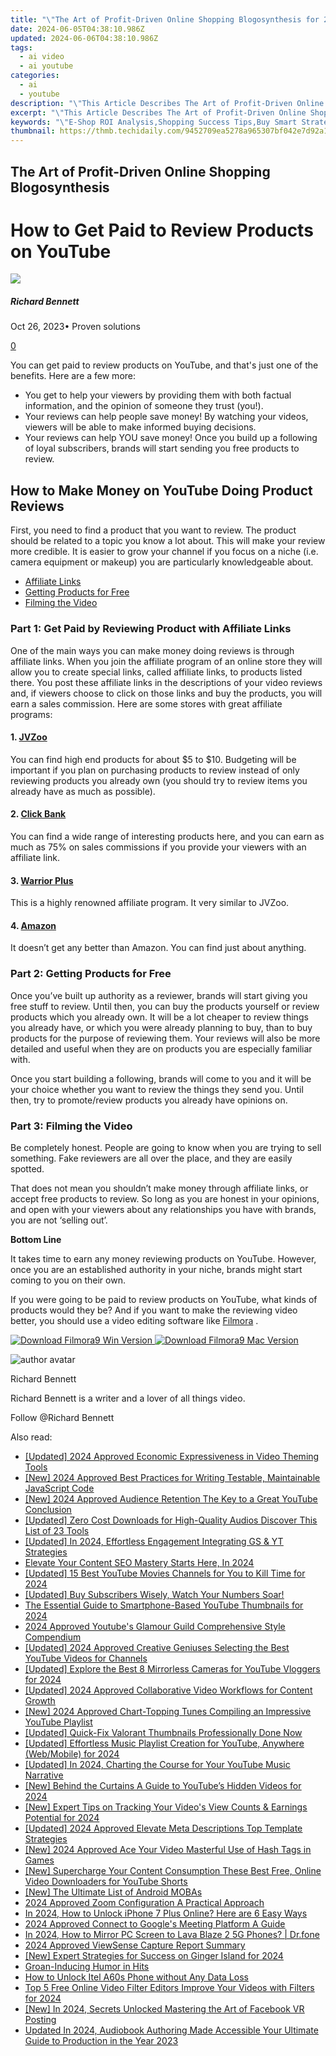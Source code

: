 ```yaml
---
title: "\"The Art of Profit-Driven Online Shopping Blogosynthesis for 2024\""
date: 2024-06-05T04:38:10.986Z
updated: 2024-06-06T04:38:10.986Z
tags:
  - ai video
  - ai youtube
categories:
  - ai
  - youtube
description: "\"This Article Describes The Art of Profit-Driven Online Shopping Blogosynthesis for 2024\""
excerpt: "\"This Article Describes The Art of Profit-Driven Online Shopping Blogosynthesis for 2024\""
keywords: "\"E-Shop ROI Analysis,Shopping Success Tips,Buy Smart Strategies,Profit Online Stores,Max Revenue Shopping,Savvy Purchasing Guide,Effective Shopper Tactics\""
thumbnail: https://thmb.techidaily.com/9452709ea5278a965307bf042e7d92a12b881e1c879f75105867000ed51ea454.jpg
---
```


## The Art of Profit-Driven Online Shopping Blogosynthesis

# How to Get Paid to Review Products on YouTube

![](https://images.wondershare.com/filmora/article-images/richard-bennett.jpg)

##### Richard Bennett

 Oct 26, 2023• Proven solutions

[0](#commentsBoxSeoTemplate)

You can get paid to review products on YouTube, and that's just one of the benefits. Here are a few more:

* You get to help your viewers by providing them with both factual information, and the opinion of someone they trust (you!).
* Your reviews can help people save money! By watching your videos, viewers will be able to make informed buying decisions.
* Your reviews can help YOU save money! Once you build up a following of loyal subscribers, brands will start sending you free products to review.

## How to Make Money on YouTube Doing Product Reviews

First, you need to find a product that you want to review. The product should be related to a topic you know a lot about. This will make your review more credible. It is easier to grow your channel if you focus on a niche (i.e. camera equipment or makeup) you are particularly knowledgeable about.

* [Affiliate Links](#affiliatelinks)
* [Getting Products for Free](#freeproducts)
* [Filming the Video](#filming)

### Part 1: Get Paid by Reviewing Product with Affiliate Links

One of the main ways you can make money doing reviews is through affiliate links. When you join the affiliate program of an online store they will allow you to create special links, called affiliate links, to products listed there. You post these affiliate links in the descriptions of your video reviews and, if viewers choose to click on those links and buy the products, you will earn a sales commission. Here are some stores with great affiliate programs:

#### 1\. [JVZoo](http://www.jvzoo.com/)

You can find high end products for about $5 to $10\. Budgeting will be important if you plan on purchasing products to review instead of only reviewing products you already own (you should try to review items you already have as much as possible).

#### 2\. [Click Bank](http://www.clickbank.com/)

You can find a wide range of interesting products here, and you can earn as much as 75% on sales commissions if you provide your viewers with an affiliate link.

#### 3\. [Warrior Plus](https://warriorplus.com/)

This is a highly renowned affiliate program. It very similar to JVZoo.

#### 4\. [Amazon](https://affiliate-program.amazon.com/)

It doesn’t get any better than Amazon. You can find just about anything.

### Part 2:  Getting Products for Free

Once you’ve built up authority as a reviewer, brands will start giving you free stuff to review. Until then, you can buy the products yourself or review products which you already own. It will be a lot cheaper to review things you already have, or which you were already planning to buy, than to buy products for the purpose of reviewing them. Your reviews will also be more detailed and useful when they are on products you are especially familiar with.

Once you start building a following, brands will come to you and it will be your choice whether you want to review the things they send you. Until then, try to promote/review products you already have opinions on.

### Part 3:  Filming the Video

Be completely honest. People are going to know when you are trying to sell something. Fake reviewers are all over the place, and they are easily spotted.

That does not mean you shouldn’t make money through affiliate links, or accept free products to review. So long as you are honest in your opinions, and open with your viewers about any relationships you have with brands, you are not ‘selling out’.

**Bottom Line**

It takes time to earn any money reviewing products on YouTube. However, once you are an established authority in your niche, brands might start coming to you on their own.

If you were going to be paid to review products on YouTube, what kinds of products would they be? And if you want to make the reviewing video better, you should use a video editing software like [Filmora](https://tools.techidaily.com/wondershare/filmora/download/) .

[![Download Filmora9 Win Version](https://images.wondershare.com/filmora/guide/download-btn-win.jpg) ](https://tools.techidaily.com/wondershare/filmora/download/) [![Download Filmora9 Mac Version](https://images.wondershare.com/filmora/guide/download-btn-mac.jpg) ](https://tools.techidaily.com/wondershare/filmora/download/)

![author avatar](https://images.wondershare.com/filmora/article-images/richard-bennett.jpg)

Richard Bennett

Richard Bennett is a writer and a lover of all things video.

Follow @Richard Bennett

<span class="atpl-alsoreadstyle">Also read:</span>
<div><ul>
<li><a href="https://facebook-record-videos.techidaily.com/updated-2024-approved-economic-expressiveness-in-video-theming-tools/"><u>[Updated] 2024 Approved  Economic Expressiveness in Video Theming Tools</u></a></li>
<li><a href="https://facebook-record-videos.techidaily.com/new-2024-approved-best-practices-for-writing-testable-maintainable-javascript-code/"><u>[New] 2024 Approved  Best Practices for Writing Testable, Maintainable JavaScript Code</u></a></li>
<li><a href="https://facebook-record-videos.techidaily.com/new-2024-approved-audience-retention-the-key-to-a-great-youtube-conclusion/"><u>[New] 2024 Approved  Audience Retention  The Key to a Great YouTube Conclusion</u></a></li>
<li><a href="https://facebook-record-videos.techidaily.com/updated-zero-cost-downloads-for-high-quality-audios-discover-this-list-of-23-tools/"><u>[Updated] Zero Cost Downloads for High-Quality Audios  Discover This List of 23 Tools</u></a></li>
<li><a href="https://facebook-record-videos.techidaily.com/updated-in-2024-effortless-engagement-integrating-gs-and-yt-strategies/"><u>[Updated] In 2024, Effortless Engagement  Integrating GS & YT Strategies</u></a></li>
<li><a href="https://facebook-record-videos.techidaily.com/elevate-your-content-seo-mastery-starts-here-in-2024/"><u>Elevate Your Content  SEO Mastery Starts Here, In 2024</u></a></li>
<li><a href="https://facebook-record-videos.techidaily.com/updated-15-best-youtube-movies-channels-for-you-to-kill-time-for-2024/"><u>[Updated] 15 Best YouTube Movies Channels for You to Kill Time for 2024</u></a></li>
<li><a href="https://facebook-record-videos.techidaily.com/updated-buy-subscribers-wisely-watch-your-numbers-soar/"><u>[Updated] Buy Subscribers Wisely, Watch Your Numbers Soar!</u></a></li>
<li><a href="https://facebook-record-videos.techidaily.com/the-essential-guide-to-smartphone-based-youtube-thumbnails-for-2024/"><u>The Essential Guide to Smartphone-Based YouTube Thumbnails for 2024</u></a></li>
<li><a href="https://facebook-record-videos.techidaily.com/2024-approved-youtubes-glamour-guild-comprehensive-style-compendium/"><u>2024 Approved  Youtube's Glamour Guild  Comprehensive Style Compendium</u></a></li>
<li><a href="https://facebook-record-videos.techidaily.com/updated-2024-approved-creative-geniuses-selecting-the-best-youtube-videos-for-channels/"><u>[Updated] 2024 Approved  Creative Geniuses  Selecting the Best YouTube Videos for Channels</u></a></li>
<li><a href="https://facebook-record-videos.techidaily.com/updated-explore-the-best-8-mirrorless-cameras-for-youtube-vloggers-for-2024/"><u>[Updated] Explore the Best  8 Mirrorless Cameras for YouTube Vloggers for 2024</u></a></li>
<li><a href="https://facebook-record-videos.techidaily.com/updated-2024-approved-collaborative-video-workflows-for-content-growth/"><u>[Updated] 2024 Approved  Collaborative Video Workflows for Content Growth</u></a></li>
<li><a href="https://facebook-record-videos.techidaily.com/new-2024-approved-chart-topping-tunes-compiling-an-impressive-youtube-playlist/"><u>[New] 2024 Approved  Chart-Topping Tunes  Compiling an Impressive YouTube Playlist</u></a></li>
<li><a href="https://facebook-record-videos.techidaily.com/updated-quick-fix-valorant-thumbnails-professionally-done-now/"><u>[Updated] Quick-Fix Valorant Thumbnails  Professionally Done Now</u></a></li>
<li><a href="https://facebook-record-videos.techidaily.com/updated-effortless-music-playlist-creation-for-youtube-anywhere-webmobile-for-2024/"><u>[Updated] Effortless Music Playlist Creation for YouTube, Anywhere (Web/Mobile) for 2024</u></a></li>
<li><a href="https://facebook-record-videos.techidaily.com/updated-in-2024-charting-the-course-for-your-youtube-music-narrative/"><u>[Updated] In 2024, Charting the Course for Your YouTube Music Narrative</u></a></li>
<li><a href="https://facebook-record-videos.techidaily.com/new-behind-the-curtains-a-guide-to-youtubes-hidden-videos-for-2024/"><u>[New] Behind the Curtains  A Guide to YouTube’s Hidden Videos for 2024</u></a></li>
<li><a href="https://facebook-record-videos.techidaily.com/new-expert-tips-on-tracking-your-videos-view-counts-and-earnings-potential-for-2024/"><u>[New] Expert Tips on Tracking Your Video's View Counts & Earnings Potential for 2024</u></a></li>
<li><a href="https://facebook-record-videos.techidaily.com/updated-2024-approved-elevate-meta-descriptions-top-template-strategies/"><u>[Updated] 2024 Approved  Elevate Meta Descriptions  Top Template Strategies</u></a></li>
<li><a href="https://facebook-record-videos.techidaily.com/new-2024-approved-ace-your-video-masterful-use-of-hash-tags-in-games/"><u>[New] 2024 Approved  Ace Your Video  Masterful Use of Hash Tags in Games</u></a></li>
<li><a href="https://facebook-record-videos.techidaily.com/new-supercharge-your-content-consumption-these-best-free-online-video-downloaders-for-youtube-shorts/"><u>[New] Supercharge Your Content Consumption  These Best Free, Online Video Downloaders for YouTube Shorts</u></a></li>
<li><a href="https://video-capture.techidaily.com/new-the-ultimate-list-of-android-mobas/"><u>[New] The Ultimate List of Android MOBAs</u></a></li>
<li><a href="https://desktop-recording.techidaily.com/2024-approved-zoom-configuration-a-practical-approach/"><u>2024 Approved  Zoom Configuration  A Practical Approach</u></a></li>
<li><a href="https://sim-unlock.techidaily.com/in-2024-how-to-unlock-iphone-7-plus-online-here-are-6-easy-ways-by-drfone-ios/"><u>In 2024, How to Unlock iPhone 7 Plus Online? Here are 6 Easy Ways</u></a></li>
<li><a href="https://screen-sharing-recording.techidaily.com/2024-approved-connect-to-googles-meeting-platform-a-guide/"><u>2024 Approved  Connect to Google's Meeting Platform  A Guide</u></a></li>
<li><a href="https://screen-mirror.techidaily.com/in-2024-how-to-mirror-pc-screen-to-lava-blaze-2-5g-phones-drfone-by-drfone-android/"><u>In 2024, How to Mirror PC Screen to Lava Blaze 2 5G Phones? | Dr.fone</u></a></li>
<li><a href="https://screen-sharing-recording.techidaily.com/2024-approved-viewsense-capture-report-summary/"><u>2024 Approved  ViewSense Capture Report Summary</u></a></li>
<li><a href="https://screen-video-capture.techidaily.com/new-expert-strategies-for-success-on-ginger-island-for-2024/"><u>[New] Expert Strategies for Success on Ginger Island for 2024</u></a></li>
<li><a href="https://youtube-videos.techidaily.com/groan-inducing-humor-in-hits/"><u>Groan-Inducing Humor in Hits</u></a></li>
<li><a href="https://unlock-android.techidaily.com/how-to-unlock-itel-a60s-phone-without-any-data-loss-by-drfone-android/"><u>How to Unlock Itel A60s Phone without Any Data Loss</u></a></li>
<li><a href="https://ai-editing-video.techidaily.com/top-5-free-online-video-filter-editors-improve-your-videos-with-filters-for-2024/"><u>Top 5 Free Online Video Filter Editors Improve Your Videos with Filters for 2024</u></a></li>
<li><a href="https://facebook-video-files.techidaily.com/new-in-2024-secrets-unlocked-mastering-the-art-of-facebook-vr-posting/"><u>[New] In 2024, Secrets Unlocked  Mastering the Art of Facebook VR Posting</u></a></li>
<li><a href="https://voice-adjusting.techidaily.com/updated-in-2024-audiobook-authoring-made-accessible-your-ultimate-guide-to-production-in-the-year-2023/"><u>Updated In 2024, Audiobook Authoring Made Accessible Your Ultimate Guide to Production in the Year 2023</u></a></li>
</ul></div>

<ins class="adsbygoogle"
      style="display:block"
      data-ad-client="ca-pub-7571918770474297"
      data-ad-slot="8358498916"
      data-ad-format="auto"
      data-full-width-responsive="true"></ins>